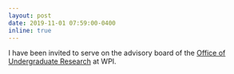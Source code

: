 ```yaml
---
layout: post
date: 2019-11-01 07:59:00-0400
inline: true
---
```


I have been invited to serve on the advisory board of the
[Office of Undergraduate Research][1] at WPI.

[1]: https://www.wpi.edu/research/student/undergraduate
